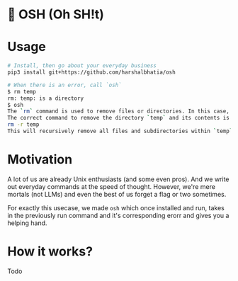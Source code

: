 # 💩 OSH (Oh SH!t)


# Usage

```bash
# Install, then go about your everyday business
pip3 install git+https://github.com/harshalbhatia/osh

# When there is an error, call `osh`
$ rm temp
rm: temp: is a directory
$ osh
The `rm` command is used to remove files or directories. In this case, the error message indicates that `temp` is a directory and cannot be removed using the `rm` command alone. To remove a directory, you need to use the `-r` (recursive) flag with the `rm` command. 
The correct command to remove the directory `temp` and its contents is:
rm -r temp
This will recursively remove all files and subdirectories within `temp` and then remove the `temp` directory itself. Please be careful when using the `rm` command with the `-r` flag as it can permanently delete files and directories.
```

# Motivation
A lot of us are already Unix enthusiasts (and some even pros). And we write out everyday commands at the speed of thought. However, we're mere mortals (not LLMs) and even the best of us forget a flag or two sometimes.

For exactly this usecase, we made `osh` which once installed and run, takes in the previously run command and it's corresponding erorr and gives you a helping hand.

# How it works?
Todo
